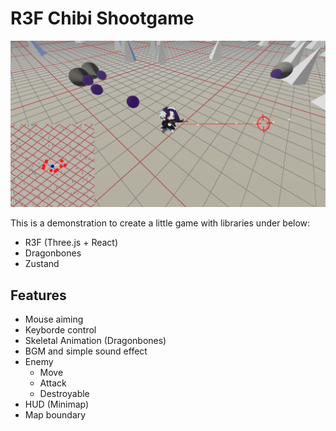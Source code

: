 # R3F Chibi Shootgame

![](./img/title.png)

This is a demonstration to create a little game with libraries under below:

- R3F (Three.js + React)
- Dragonbones
- Zustand

## Features

- Mouse aiming
- Keyborde control
- Skeletal Animation (Dragonbones)
- BGM and simple sound effect
- Enemy
  - Move
  - Attack
  - Destroyable
- HUD (Minimap)
- Map boundary
